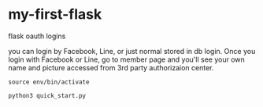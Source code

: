 # my-first-flask
flask oauth logins

you can login by Facebook, Line, or just normal stored in db login.
Once you login with Facebook or Line, go to member page and you'll see your own name and picture accessed from 3rd party authorizaion center. 

`source env/bin/activate`

`python3 quick_start.py`
